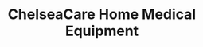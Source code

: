 ---
title: "ChelseaCare Home Medical Equipment"
url: /chelsea/chelseacare-home-medical-equipment/
shop: medical supply
---
